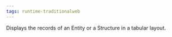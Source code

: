 ```yaml
---
tags: runtime-traditionalweb
---
```


Displays the records of an Entity or a Structure in a tabular layout.
